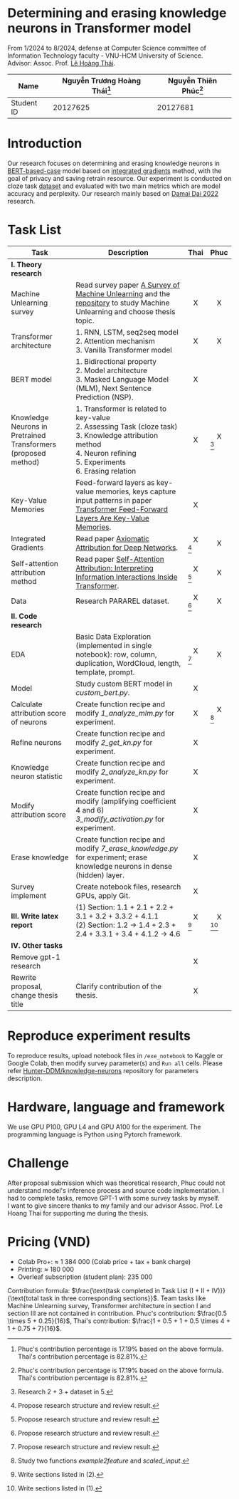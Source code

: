 # Determining and erasing knowledge neurons in Transformer model

From 1/2024 to 8/2024, defense at Computer Science committee of Information Technology faculty - VNU-HCM University of Science. \
Advisor: Assoc. Prof. [Lê Hoàng Thái](https://www.fit.hcmus.edu.vn/~lhthai/).

| Name   | Nguyễn Trương Hoàng Thái[^1]  | Nguyễn Thiên Phúc[^1]  |
|---|---|---|
| Student ID  | 20127625  | 20127681  |

# Introduction
Our research focuses on determining and erasing knowledge neurons in [BERT-based-case](https://doi.org/10.48550/arXiv.1810.04805) model based on [integrated gradients](https://proceedings.mlr.press/v70/sundararajan17a.html) method, with the goal of privacy and saving retrain resource. Our experiment is conducted on cloze task [dataset](https://github.com/Thaifitus/determining_and_erasing_kns_in_transformer_thesis/blob/main/data/PARAREL/data_all_allbags.json) and evaluated with two main metrics which are model accuracy and perplexity. Our research mainly based on [Damai Dai 2022](https://doi.org/10.18653/v1/2022.acl-long.581) research.

# Task List
| Task  | Description  | Thai  | Phuc  |
|---|---|---|---|
| **I. Theory research**  |   | |   |
| Machine Unlearning survey  | Read survey paper [A Survey of Machine Unlearning](https://doi.org/10.48550/arXiv.2209.02299) and the [repository](https://github.com/tamlhp/awesome-machine-unlearning.git) to study Machine Unlearning and choose thesis topic. | <center>X</center>  | <center>X</center>  |
| Transformer architecture   | 1. RNN, LSTM, seq2seq model <br> 2. Attention mechanism <br> 3. Vanilla Transformer model | <center>X</center>  | <center>X</center>  |
| BERT model  | 1. Bidirectional property <br> 2. Model architecture <br> 3. Masked Language Model (MLM), Next Sentence Prediction (NSP).   | <center>X</center>  |   |
| Knowledge Neurons in Pretrained Transformers (proposed method)  | 1. Transformer is related to key-value <br> 2. Assessing Task (cloze task) <br> 3. Knowledge attribution method <br> 4. Neuron refining <br> 5. Experiments <br> 6. Erasing relation | <center>X</center>  | <center>X</center>[^2]  |
| Key-Value Memories  | Feed-forward layers as key-value memories, keys capture input patterns in paper [Transformer Feed-Forward Layers Are Key-Value Memories](https://doi.org/10.48550/arXiv.2012.14913).  | <center>X</center>  |   |
| Integrated Gradients  | Read paper [Axiomatic Attribution for Deep Networks](https://proceedings.mlr.press/v70/sundararajan17a.html).  | <center>X</center>[^3]  | <center>X</center>  |
| 	Self-attention attribution method | Read paper [Self-Attention Attribution: Interpreting Information Interactions Inside Transformer](https://ojs.aaai.org/index.php/AAAI/article/view/17533).  | <center>X</center>[^3]  | <center>X</center>  |
| Data  | Research PARAREL dataset.  | <center>X</center>[^3]  | <center>X</center>   |
| **II. Code research**  |   |   |   |
| EDA  | Basic Data Exploration (implemented in single notebook): row, column, duplication, WordCloud, length, template, prompt.  | <center>X</center>[^3]  | <center>X</center>  |
| Model  | Study custom BERT model in *custom_bert.py*.  | <center>X</center>  |   |
| Calculate attribution score of neurons  | Create function recipe and modify *1_analyze_mlm.py* for experiment.  | <center>X</center>  | <center>X</center>[^4]  |
| Refine neurons  | Create function recipe and modify *2_get_kn.py* for experiment.  | <center>X</center>  |   |
| Knowledge neuron statistic  | Create function recipe and modify *2_analyze_kn.py* for experiment.  | <center>X</center>  |   |
| Modify attribution score  | Create function recipe and modify (amplifying coefficient 4 and 6) *3_modify_activation.py* for experiment.  | <center>X</center>  |   |
| Erase knowledge  | Create function recipe and modify *7_erase_knowledge.py* for experiment; erase knowledge neurons in dense (hidden) layer.  | <center>X</center>  |   |
| Survey implement  | Create notebook files, research GPUs, apply Git.   | <center>X</center>  |   |
| **III. Write latex report**  | (1) Section: 1.1 + 2.1 + 2.2 + 3.1 + 3.2 + 3.3.2 + 4.1.1 <br> (2) Section: 1.2 &rarr; 1.4 + 2.3 + 2.4 + 3.3.1 + 3.4 + 4.1.2 &rarr; 4.6  | <center>X</center>[^5]  | <center>X</center>[^6]  |
| **IV. Other tasks**  |   |   |   |
| Remove gpt-1 research  |   | <center>X</center>  |   |
| Rewrite proposal, change thesis title  | Clarify contribution of the thesis.  | <center>X</center>  |   |

# Reproduce experiment results
To reproduce results, upload notebook files in `/exe_notebook` to Kaggle or Google Colab, then modify survey parameter(s) and `Run all` cells. Please refer [Hunter-DDM/knowledge-neurons](https://github.com/Hunter-DDM/knowledge-neurons/blob/main/README.md) repository for parameters description.

# Hardware, language and framework
We use GPU P100, GPU L4 and GPU A100 for the experiment. The programming language is Python using Pytorch framework.

# Challenge
After proposal submission which was theoretical research, Phuc could not understand model's inference process and source code implementation. I had to complete tasks, remove GPT-1 with some survey tasks by myself. \
I want to give sincere thanks to my family and our advisor Assoc. Prof. Le Hoang Thai for supporting me during the thesis.

# Pricing (VND)
* Colab Pro+: $\approx$ 1 384 000 (Colab price + tax + bank charge)
* Printing: $\approx$ 180 000
* Overleaf subscription (student plan): 235 000

Contribution formula: $`\frac{\text{task completed in Task List (I + II + IV)}}{\text{total task in three corresponding sections}}`$. Team tasks like Machine Unlearning survey, Transformer architecture in section I and section III are not contained in contribution. Phuc's contribution: $`\frac{0.5 \times 5 + 0.25}{16}`$, Thai's contribution: $`\frac{1 + 0.5 + 1 + 0.5 \times 4 + 1 + 0.75 + 7}{16}`$.
[^1]: Phuc's contribution percentage is 17.19% based on the above formula. Thai's contribution percentage is 82.81%.
[^2]: Research 2 + 3 + dataset in 5.
[^3]: Propose research structure and review result.
[^4]: Study two functions *example2feature* and *scaled_input*.
[^5]: Write sections listed in (2).
[^6]: Write sections listed in (1).

